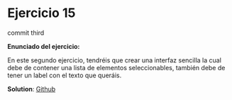# Ejercicio 15

commit third

**Enunciado del ejercicio:**

En este segundo ejercicio, tendréis que crear una interfaz sencilla la cual debe de contener una lista de elementos seleccionables, también debe de tener un label con el texto que queráis.

**Solution**:  [Github](https://github.com/TNTtato/python_projects/blob/main/open_bootcamp/ejercicio15.py)
